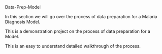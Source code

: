 Data-Prep-Model

In this section we will go over the process of data preparation for a Malaria Diagnosis Model.

This is a demonstration project on the process of data  preparation for a Model.

This is an easy to understand detailed walkthrough of the process.
